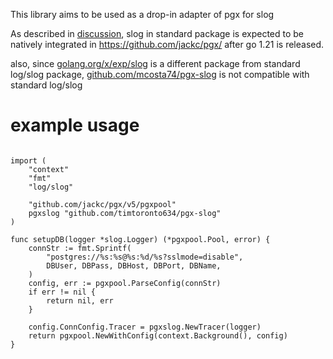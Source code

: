 This library aims to be used as a drop-in adapter of pgx for slog

As described in [discussion](https://github.com/jackc/pgx/issues/1582#issuecomment-1734571794), slog in standard package is expected to be natively integrated in https://github.com/jackc/pgx/ after go 1.21 is released.

also, since [golang.org/x/exp/slog](https://pkg.go.dev/golang.org/x/exp/slog) is a different package from standard log/slog package, [github.com/mcosta74/pgx-slog](https://github.com/mcosta74/pgx-slog) is not compatible with standard log/slog

# example usage

```

import (
	"context"
	"fmt"
	"log/slog"

	"github.com/jackc/pgx/v5/pgxpool"
	pgxslog "github.com/timtoronto634/pgx-slog"
)

func setupDB(logger *slog.Logger) (*pgxpool.Pool, error) {
	connStr := fmt.Sprintf(
		"postgres://%s:%s@%s:%d/%s?sslmode=disable",
		DBUser, DBPass, DBHost, DBPort, DBName,
	)
	config, err := pgxpool.ParseConfig(connStr)
	if err != nil {
		return nil, err
	}

	config.ConnConfig.Tracer = pgxslog.NewTracer(logger)
	return pgxpool.NewWithConfig(context.Background(), config)
}

```